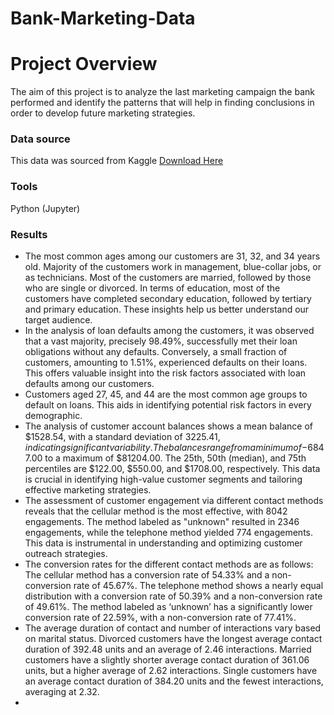 # Bank-Marketing-Data

# Project Overview
The aim of this project is to analyze the last marketing campaign the bank performed and identify the patterns that will help in finding conclusions in order to develop future marketing strategies.

### Data source
This data was sourced from Kaggle 
[Download Here](https://www.kaggle.com/datasets/janiobachmann/bank-marketing-dataset)

### Tools
Python (Jupyter)

### Results
- The most common ages among our customers are 31, 32, and 34 years old. Majority of the customers work in management, blue-collar jobs, or as technicians. Most of the customers are married, followed by those who are single or divorced. In terms of education, most of the customers have completed secondary education, followed by tertiary and primary education. These insights help us better understand our target audience.
- In the analysis of loan defaults among the customers, it was observed that a vast majority, precisely 98.49%, successfully met their loan obligations without any defaults. Conversely, a small fraction of customers, amounting to 1.51%, experienced defaults on their loans. This offers valuable insight into the risk factors associated with loan defaults among our customers.
- Customers aged 27, 45, and 44 are the most common age groups to default on loans. This aids in identifying potential risk factors in every demographic.
- The analysis of customer account balances shows a mean balance of $1528.54, with a standard deviation of $3225.41, indicating significant variability. The balances range from a minimum of -$6847.00 to a maximum of $81204.00. The 25th, 50th (median), and 75th percentiles are $122.00, $550.00, and $1708.00, respectively. This data is crucial in identifying high-value customer segments and tailoring effective marketing strategies.
- The assessment of customer engagement via different contact methods reveals that the cellular method is the most effective, with 8042 engagements. The method labeled as "unknown" resulted in 2346 engagements, while the telephone method yielded 774 engagements. This data is instrumental in understanding and optimizing customer outreach strategies.
- The conversion rates for the different contact methods are as follows: The cellular method has a conversion rate of 54.33% and a non-conversion rate of 45.67%. The telephone method shows a nearly equal distribution with a conversion rate of 50.39% and a non-conversion rate of 49.61%. The method labeled as ‘unknown’ has a significantly lower conversion rate of 22.59%, with a non-conversion rate of 77.41%.
- The average duration of contact and number of interactions vary based on marital status. Divorced customers have the longest average contact duration of 392.48 units and an average of 2.46 interactions. Married customers have a slightly shorter average contact duration of 361.06 units, but a higher average of 2.62 interactions. Single customers have an average contact duration of 384.20 units and the fewest interactions, averaging at 2.32.
- 
